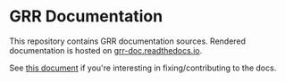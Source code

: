 GRR Documentation
================================

This repository contains GRR documentation sources. Rendered documentation is hosted on [grr-doc.readthedocs.io](http://grr-doc.readthedocs.io).

See [this document](http://grr-doc.readthedocs.io/en/v3.2.1/developing-grr/contributing-docs.html) if you're interesting in fixing/contributing to the docs.
